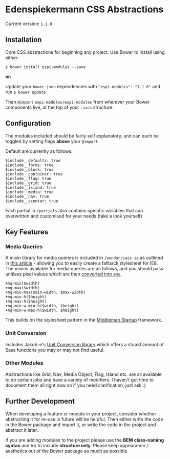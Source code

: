 Edenspiekermann CSS Abstractions
============

Current version: `1.1.0`

## Installation

Core CSS abstractions for beginning any project. Use Bower to install using either:

`$ bower install espi-modules --save`

**or:**

Update your `bower.json` dependencies with `"espi-modules": "1.1.0"` and run `$ bower update`

Then `@import` `espi-modules/espi-modules` from wherever your Bower components live, at the top of your `.sass` structure.

## Configuration

The modules included should be fairly self explanatory, and can each be toggled by setting flags **above** your `@import`

Default are currently as follows:

    $include__defaults: true
    $include__forms: true
    $include__block: true
    $include__container: true
    $include__flag: true
    $include__grid: true
    $include__island: true
    $include__media: true
    $include__nav: true
    $include__vcenter: true

Each partial in `/partials` also contains specific variables that can overwritten and customised for your needs (take a look yourself)

## Key Features

### Media Queries

A mixin library for media queries is included in `/vendor/sass-ie` as outlined in [this article](http://jakearchibald.github.io/sass-ie/) - allowing you to easily create a fallback stylesheet for IE8. The mixins available for media queries are as follows, and you should pass unitless pixel values which are then [converted into `ems`](http://blog.cloudfour.com/the-ems-have-it-proportional-media-queries-ftw/).

    +mq-min($width)
    +mq-max($width) 
    +mq-min-max($min-width, $max-width)
    +mq-min-h($height)
    +mq-max-h($height)
    +mq-min-w-min-h($width, $height)
    +mq-min-w-max-h($width, $height)

This builds on the stylesheet pattern in the [Middleman Startup](https://github.com/mattberridge/Middleman-Startup) framework.

### Unit Conversion

Includes Jakob-e's [Unit Conversion library](https://github.com/jakob-e/unitconversion/blob/master/UnitConversion.scss) which offers a stupid amount of Sass functions you may or may not find useful.

### Other Modules

Abstractions like Grid, Nav, Media Object, Flag, Island etc. are all available to do certain jobs and have a variety of modifiers. I haven't got time to document them all right now so if you need clarification, just ask :)

## Further Development

When developing a feature or module in your project, consider whether abstracting it for re-use in future will be helpful. Then either write the code in the Bower package and import it, or write the code in the project and abstract it later.

If you are adding modules to the project please use the **BEM class-naming syntax** and try to include **structure only**. Please keep appearance / aesthetics out of the Bower package as much as possible.
